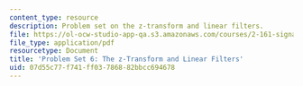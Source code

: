 ```yaml
---
content_type: resource
description: Problem set on the z-transform and linear filters.
file: https://ol-ocw-studio-app-qa.s3.amazonaws.com/courses/2-161-signal-processing-continuous-and-discrete-fall-2008/07d55c77f741ff03786882bbcc694678_ps6.pdf
file_type: application/pdf
resourcetype: Document
title: 'Problem Set 6: The z-Transform and Linear Filters'
uid: 07d55c77-f741-ff03-7868-82bbcc694678
---
```

